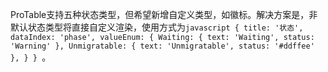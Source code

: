 ProTable支持五种状态类型，但希望新增自定义类型，如徽标。解决方案是，非默认状态类型将直接自定义渲染，使用方式为`javascript { title: '状态', dataIndex: 'phase', valueEnum: { Waiting: { text: 'Waiting', status: 'Warning' }, Unmigratable: { text: 'Unmigratable', status: '#ddffee' }, } } `。

